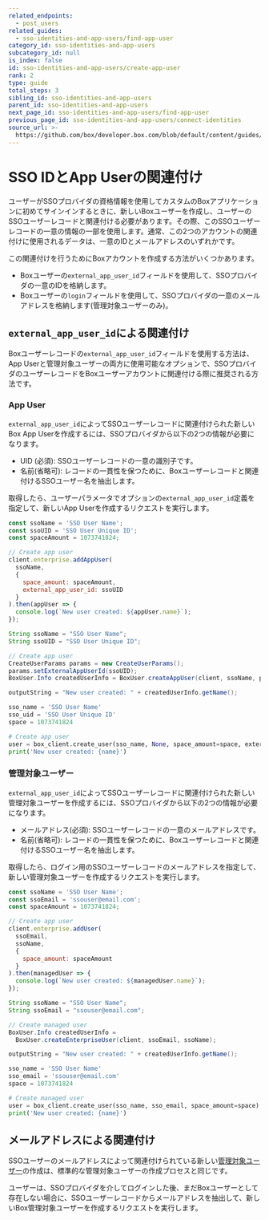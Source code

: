 ```yaml
---
related_endpoints:
  - post_users
related_guides:
  - sso-identities-and-app-users/find-app-user
category_id: sso-identities-and-app-users
subcategory_id: null
is_index: false
id: sso-identities-and-app-users/create-app-user
rank: 2
type: guide
total_steps: 3
sibling_id: sso-identities-and-app-users
parent_id: sso-identities-and-app-users
next_page_id: sso-identities-and-app-users/find-app-user
previous_page_id: sso-identities-and-app-users/connect-identities
source_url: >-
  https://github.com/box/developer.box.com/blob/default/content/guides/sso-identities-and-app-users/2-create-app-user.md
---
```

# SSO IDとApp Userの関連付け

ユーザーがSSOプロバイダの資格情報を使用してカスタムのBoxアプリケーションに初めてサインインするときに、新しいBoxユーザーを作成し、ユーザーのSSOユーザーレコードと関連付ける必要があります。その際、このSSOユーザーレコードの一意の情報の一部を使用します。通常、この2つのアカウントの関連付けに使用されるデータは、一意のIDとメールアドレスのいずれかです。

この関連付けを行うためにBoxアカウントを作成する方法がいくつかあります。

* Boxユーザーの`external_app_user_id`フィールドを使用して、SSOプロバイダの一意のIDを格納します。
* Boxユーザーの`login`フィールドを使用して、SSOプロバイダの一意のメールアドレスを格納します(管理対象ユーザーのみ)。

## `external_app_user_id`による関連付け

Boxユーザーレコードの`external_app_user_id`フィールドを使用する方法は、App Userと管理対象ユーザーの両方に使用可能なオプションで、SSOプロバイダのユーザーレコードをBoxユーザーアカウントに関連付ける際に推奨される方法です。

### App User

`external_app_user_id`によってSSOユーザーレコードに関連付けられた新しいBox App Userを作成するには、SSOプロバイダから以下の2つの情報が必要になります。

* UID (必須): SSOユーザーレコードの一意の識別子です。
* 名前(省略可): レコードの一貫性を保つために、Boxユーザーレコードと関連付けるSSOユーザー名を抽出します。

取得したら、ユーザーパラメータでオプションの`external_app_user_id`定義を指定して、新しいApp Userを作成するリクエストを実行します。

<Tabs>

<Tab title="Node">

```js
const ssoName = 'SSO User Name';
const ssoUID = 'SSO User Unique ID';
const spaceAmount = 1073741824;

// Create app user
client.enterprise.addAppUser(
  ssoName,
  {
    space_amount: spaceAmount,
    external_app_user_id: ssoUID
  }
).then(appUser => {
  console.log(`New user created: ${appUser.name}`);
});
```

</Tab>

<Tab title="Java">

```java
String ssoName = "SSO User Name";
String ssoUID = "SSO User Unique ID";

// Create app user
CreateUserParams params = new CreateUserParams();
params.setExternalAppUserId(ssoUID);
BoxUser.Info createdUserInfo = BoxUser.createAppUser(client, ssoName, params);

outputString = "New user created: " + createdUserInfo.getName();
```

</Tab>

<Tab title="Python">

```python
sso_name = 'SSO User Name'
sso_uid = 'SSO User Unique ID'
space = 1073741824

# Create app user
user = box_client.create_user(sso_name, None, space_amount=space, external_app_user_id=sso_uid)
print('New user created: {name}')
```

</Tab>

</Tabs>

### 管理対象ユーザー

`external_app_user_id`によってSSOユーザーレコードに関連付けられた新しい管理対象ユーザーを作成するには、SSOプロバイダから以下の2つの情報が必要になります。

* メールアドレス(必須): SSOユーザーレコードの一意のメールアドレスです。
* 名前(省略可): レコードの一貫性を保つために、Boxユーザーレコードと関連付けるSSOユーザー名を抽出します。

取得したら、ログイン用のSSOユーザーレコードのメールアドレスを指定して、新しい管理対象ユーザーを作成するリクエストを実行します。

<Tabs>

<Tab title="Node">

```js
const ssoName = 'SSO User Name';
const ssoEmail = 'ssouser@email.com';
const spaceAmount = 1073741824;

// Create app user
client.enterprise.addUser(
  ssoEmail,
  ssoName,
  {
    space_amount: spaceAmount
  }
).then(managedUser => {
  console.log(`New user created: ${managedUser.name}`);
});
```

</Tab>

<Tab title="Java">

```java
String ssoName = "SSO User Name";
String ssoEmail = "ssouser@email.com";

// Create managed user
BoxUser.Info createdUserInfo = 
  BoxUser.createEnterpriseUser(client, ssoEmail, ssoName);

outputString = "New user created: " + createdUserInfo.getName();
```

</Tab>

<Tab title="Python">

```python
sso_name = 'SSO User Name'
sso_email = 'ssouser@email.com'
space = 1073741824

# Create managed user
user = box_client.create_user(sso_name, sso_email, space_amount=space)
print('New user created: {name}')
```

</Tab>

</Tabs>

## メールアドレスによる関連付け

SSOユーザーのメールアドレスによって関連付けられている新しい[管理対象ユーザー](guide://authentication/user-types/managed-users/)の作成は、標準的な管理対象ユーザーの作成プロセスと同じです。

ユーザーは、SSOプロバイダを介してログインした後、まだBoxユーザーとして存在しない場合に、SSOユーザーレコードからメールアドレスを抽出して、新しいBox管理対象ユーザーを作成するリクエストを実行します。

<Samples id="post_users">

</Samples>

